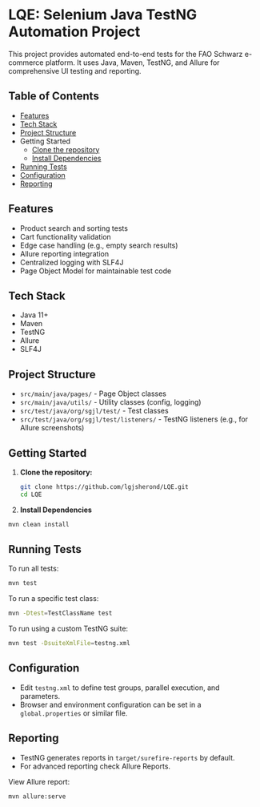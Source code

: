 # LQE: Selenium Java TestNG Automation Project

This project provides automated end-to-end tests for the FAO Schwarz e-commerce platform. It uses Java, Maven, TestNG, and Allure for comprehensive UI testing and reporting.

## Table of Contents

- [Features](#features)
- [Tech Stack](#tech-stack)
- [Project Structure](#project-structure)
- Getting Started
  - [Clone the repository](#clone-the-repository)
  - [Install Dependencies](#install-dependencies)
- [Running Tests](#running-tests)
- [Configuration](#configuration)
- [Reporting](#reporting)

## Features

- Product search and sorting tests
- Cart functionality validation
- Edge case handling (e.g., empty search results)
- Allure reporting integration
- Centralized logging with SLF4J
- Page Object Model for maintainable test code

## Tech Stack

- Java 11+
- Maven
- TestNG
- Allure
- SLF4J

## Project Structure

- `src/main/java/pages/` - Page Object classes
- `src/main/java/utils/` - Utility classes (config, logging)
- `src/test/java/org/sgjl/test/` - Test classes
- `src/test/java/org/sgjl/test/listeners/` - TestNG listeners (e.g., for Allure screenshots)

## Getting Started

1. **Clone the repository:**
   ```sh
   git clone https://github.com/lgjsherond/LQE.git
   cd LQE

2. **Install Dependencies**

```bash
mvn clean install
```

## Running Tests

To run all tests:
```bash
mvn test
```

To run a specific test class:
```bash
mvn -Dtest=TestClassName test
```

To run using a custom TestNG suite:
```bash
mvn test -DsuiteXmlFile=testng.xml
```

## Configuration

- Edit `testng.xml` to define test groups, parallel execution, and parameters.
- Browser and environment configuration can be set in a `global.properties` or similar file.

## Reporting
- TestNG generates reports in `target/surefire-reports` by default.
- For advanced reporting check Allure Reports.

View Allure report:
```bash
mvn allure:serve
```
